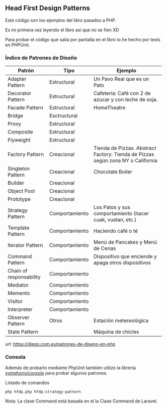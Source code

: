 
## Head First Design Patterns

Este código son los ejemplos del libro pasados a PHP.

Es mi primera vez leyendo el libro así que no se fien XD

Para probar el código que salía por pantalla en el libro lo he hecho por tests en PHPUnit.

### Índice de Patrones de Diseño

Patrón | Tipo| Ejemplo
------------ | ------------- | -------------
Adapter Pattern| Estructural | Un Pavo Real que es un Pato
Decorator Pattern| Estructural | Cafetería: Café con 2 de azucar y con leche de soja.
Facade Pattern| Estructural | HomeTheatre
Bridge |Esctructural|
Proxy | Estructural |
Composite | Estructural |
Flyweight | Estructural |
Factory Pattern| Creacional | Tienda de Pizzas. Abstract Factory: Tienda de Pizzas según zona NY o California
Singleton Pattern| Creacional | Chocolate Boiler
Builder | Creacional |
Object Pool | Creacional |
Prototype| Creacional |
Strategy Pattern| Comportamiento | Los Patos y sus comportamiento (hacer cuak, vuelan, etc.)
Template Pattern| Comportamiento | Haciendo café o té
Iterator Pattern| Comportamiento | Menú de Pancakes y Menú de Cenas
Command Pattern| Comportamiento | Dispositivo que enciende y apaga otros dispositivos
Chain of responsability | Comportamiento |
Mediator | Comportamiento |
Memento | Comportamiento |
Visitor | Comportamiento |
Interpreter | Comportamiento |
Observer Pattern| Otros | Estación metereológica
State Pattern | | Máquina de chicles

url: https://diego.com.es/patrones-de-diseno-en-php

### Consola

Además de probarlo mediante PhpUnit también utilizo la librería [symphony/console](http://symfony.com/doc/current/components/console.html) para probar algunos patrones.

Listado de comandos
```
php hfdp.php hfdp:strategy-pattern
```

Nota: La clase Command está basada en el la Clase Command de Laravel.

